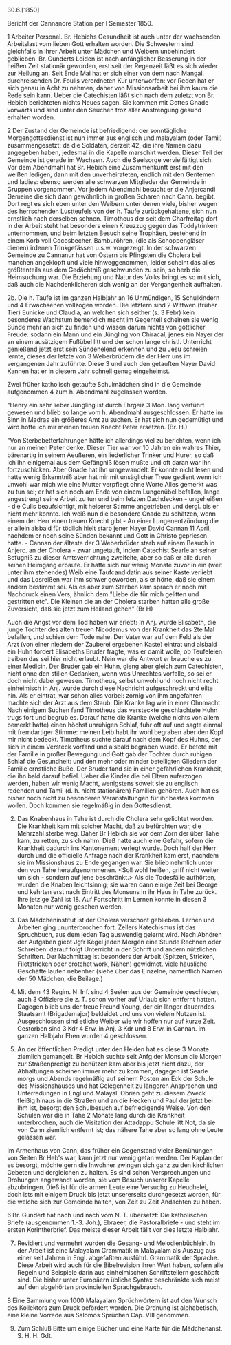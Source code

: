  30.6.[1850]

 Bericht der Cannanore Station
 per I Semester 1850.

1 Arbeiter Personal. Br. Hebichs Gesundheit ist auch unter der wachsenden Arbeitslast vom lieben Gott erhalten worden. Die Schwestern sind gleichfalls in ihrer Arbeit unter Mädchen und Weibern unbehindert geblieben. Br. Gunderts Leiden ist nach anfänglicher Besserung in der heißen Zeit stationär geworden, erst seit der Regenzeit läßt es sich wieder zur Heilung an. Seit Ende Mai hat er sich einer von dem nach Mangal. durchreisenden Dr. Foulis verordneten Kur unterworfen: vor Reden hat er sich genau in Acht zu nehmen, daher von Missionsarbeit bei ihm kaum die Rede sein kann. 
Ueber die Catechisten läßt sich nach dem zuletzt von Br. Hebich berichteten nichts Neues sagen. Sie kommen mit Gottes Gnade vorwärts und sind unter den Seuchen troz aller Anstrengung gesund erhalten worden.

2 Der Zustand der Gemeinde ist befriedigend: der sonntägliche Morgengottesdienst ist nun immer aus englisch und malayalam (oder Tamil) zusammengesetzt: da die Soldaten, derzeit 42, die ihre Namen dazu angegeben haben, jedesmal in die Kapelle marschirt werden. Dieser Teil der Gemeinde ist gerade im Wachsen. Auch die Seelsorge vervielfältigt sich. Vor dem Abendmahl hat Br. Hebich eine Zusammenkunft erst mit den weißen ledigen, dann mit den unverheirateten, endlich mit den Gentemen und ladies: ebenso werden alle schwarzen Mitglieder der Gemeinde in Gruppen vorgenommen. Vor jedem Abendmahl besucht er die Anjercandi Gemeine die sich dann gewöhnlich in großen Scharen nach Cann. begibt. Dort regt es sich eben unter den Weibern unter denen viele, bisher wegen des herrschenden Lustteufels von der h. Taufe zurückgehaltene, sich nun ernstlich nach derselben sehnen. Timotheus <Krischna> der seit dem Charfreitag dort in der Arbeit steht hat besonders einen Kreuzzug gegen das Toddytrinken unternommen, und beim letzten Besuch seine Trophäen, bestehend in einem Korb voll Cocosbecher, Bamburöhren, (die als Schoppengläser dienen) irdenen Trinkgefässen u.s.w. vorgezeigt. In der schwarzen Gemeinde zu Cannanur hat von Ostern bis Pfingsten die Cholera bei manchen angeklopft und viele hinweggenommen, leider scheint das alles größtenteils aus dem Gedächtniß geschwunden zu sein, so herb die Heimsuchung war. Die Erziehung und Natur des Volks bringt es so mit sich, daß auch die Nachdenklicheren sich wenig an der Vergangenheit aufhalten.

2b. Die h. Taufe ist im ganzen Halbjahr an 16 Unmündigen, 15 Schulkindern und 4 Erwachsenen vollzogen worden. Die letztern sind 2 Wittwen (früher Tier) Eunicke und Claudia, an welchen sich seither (s. 3 Febr) kein besonderes Wachstum bemerklich macht im Gegenteil scheinen sie wenig Sünde mehr an sich zu finden und wissen darum nichts von göttlicher Freude: sodann ein Mann und ein Jüngling von Chiracal, jenes ein Nayer der an einem ausätzigem Fußübel litt und der schon lange christl. Unterricht genießend jetzt erst sein Sündenelend erkennen und zu Jesu schreien lernte, dieses der letzte von 3 Weberbrüdern die der Herr uns im vergangenen Jahr zuführte. Diese 3 und auch den getauften Nayer David Kannen hat er in diesem Jahr schnell genug eingeheimst.

Zwei früher katholisch getaufte Schulmädchen sind in die Gemeinde aufgenommen 4 zum h. Abendmahl zugelassen worden.

"Henry ein sehr lieber Jüngling ist durch Ehrgeiz 3 Mon. lang verführt gewesen und blieb so lange vom h. Abendmahl ausgeschlossen. Er hatte im Sinn in Madras ein größeres Amt zu suchen. Er hat sich nun gedemütigt und wird hoffe ich mir meinen treuen Knecht Peter ersetzen. (Br. H.)

"Von Sterbebetterfahrungen hätte ich allerdings viel zu berichten, wenn ich nur an meinen Peter denke. Dieser Tier war vor 10 Jahren ein wahres Thier, bärenartig in seinem Aeußeren, ein liederlicher Trinker und Hurer, so daß ich ihn einigemal aus dem Gefängniß lösen mußte und oft daran war ihn fortzuschicken. Aber Gnade hat ihn umgewandelt. Er konnte nicht lesen und hatte wenig Erkenntniß aber hat mir mit unsäglicher Treue gedient wenn ich unwohl war mich wie eine Mutter verpflegt ohne Worte Alles gemerkt was zu tun sei; er hat sich noch am Ende von einem Lungenübel befallen, lange angestrengt seine Arbeit zu tun und beim letzten Dachdecken - ungeheißen - die Culis beaufsichtigt, mit heiserer Stimme angetrieben und dergl. bis er nicht mehr konnte. Ich weiß nun die besondere Gnade zu schätzen, wenn einem der Herr einen treuen Knecht gibt - An einer Lungenentzündung die er allein alsbald für tödlich hielt starb jener Nayer David Cannan 11 April, nachdem er noch seine Sünden bekannt und Gott in Christo gepriesen hatte. - Cannan der älteste der 3 Weberbrüder starb auf einem Besuch in Anjerc. an der Cholera - zwar ungetauft, indem Catechist Searle an seiner Befugniß zu dieser Amtsverrichtung zweifelte, aber so daß er alle durch seinen Heimgang erbaute. Er hatte sich nur wenig Monate zuvor in ein (weit unter ihm stehendes) Weib eine Taufcandidatin aus seiner Kaste verliebt und das Losreißen war ihm schwer geworden, als er hörte, daß sie einem andern bestimmt sei. Als es aber zum Sterben kam sprach er noch mit Nachdruck einen Vers, ähnlich dem "Liebe die für mich gelitten und gestritten etc". Die Kleinen die an der Cholera starben hatten alle große Zuversicht, daß sie jetzt zum Heiland gehen" (Br H)

Auch die Angst vor dem Tod haben wir erlebt: In Anj. wurde Elisabeth, die junge Tochter des alten treuen Nicodemus von der Krankheit das 2te Mal befallen, und schien dem Tode nahe. Der Vater war auf dem Feld als der Arzt (von einer niedern der Zauberei ergebenen Kaste) eintrat und alsbald ein Huhn fordert Elisabeths Bruder <Gnanamuttu> fragte, was er damit wolle, ob Teufeleien treiben das sei hier nicht erlaubt. Nein war die Antwort er brauche es zu einer Medicin. Der Bruder gab ein Huhn, gieng aber gleich zum Catechisten, nicht ohne den stillen Gedanken, wenn was Unrechtes vorfalle, so sei er doch nicht dabei gewesen. Timotheus, selbst unwohl und noch nicht recht einheimisch in Anj. wurde durch diese Nachricht aufgeschreckt und eilte hin. Als er eintrat, war schon alles vorbei: zornig von ihm angefahren machte sich der Arzt aus dem Staub: Die Kranke lag wie in einer Ohnmacht. Nach einigem Suchen fand Timotheus das versteckte geschlachtete Huhn trugs fort und begrub es. Darauf hatte die Kranke (welche nichts von allem bemerkt hatte) einen höchst unruhigen Schlaf, fuhr oft auf und sagte einmal mit fremdartiger Stimme: meinen Leib habt ihr wohl begraben aber den Kopf mir nicht bedeckt. Timotheus suchte darauf nach dem Kopf des Huhns, der sich in einem Versteck vorfand und alsbald begraben wurde. Er betete mit der Familie in großer Bewegung und Gott gab der Tochter durch ruhigen Schlaf die Gesundheit: und den mehr oder minder beteiligten Gliedern der Familie ernstliche Buße. Der Bruder fand sie in einer gefährlichen Krankheit, die ihn bald darauf befiel. Ueber die Kinder die bei Eltern auferzogen werden, haben wir wenig Macht, wenigstens soweit sie zu englisch redenden und Tamil (d. h. nicht stationären) Familien gehören. Auch hat es bisher noch nicht zu besonderen Veranstaltungen für ihr bestes kommen wollen. Doch kommen sie regelmäßig in den Gottesdienst.

2. Das Knabenhaus in Tahe ist durch die Cholera sehr gelichtet worden. Die Krankheit kam mit solcher Macht, daß zu befürchten war, die Mehrzahl sterbe weg. Daher Br Hebich sie vor dem Zorn der über Tahe kam, zu retten, zu sich nahm. Dieß hatte auch eine Gefahr, sofern die Krankheit dadurch ins Kantonement verlegt wurde. Doch half der Herr durch und die officielle Anfrage nach der Krankheit kam erst, nachdem sie im Missionshaus zu Ende gegangen war. Sie blieb nehmlich unter den von Tahe heraufgenommenen. <Soll wohl heißen, griff nicht weiter um sich - sondern auf jene beschränkt.> Als die Todesfälle aufhörten, wurden die Knaben leichtsinnig; sie waren dann einige Zeit bei George und kehrten erst nach Eintritt des Monsuns in ihr Haus in Tahe zurück. Ihre jetzige Zahl ist 18. Auf Fortschritt im Lernen konnte in diesen 3 Monaten nur wenig gesehen werden.

3. Das Mädcheninstitut ist der Cholera verschont geblieben. Lernen und Arbeiten ging ununterbrochen fort. Zellers Katechismus ist das Spruchbuch, aus dem jeden Tag auswendig gelernt wird. Nach Abhören der Aufgaben giebt Jgfr Kegel jeden Morgen eine Stunde Rechnen oder Schreiben: darauf folgt Unterricht in der Schrift und andern nützlichen Schriften. Der Nachmittag ist besonders der Arbeit (Spitzen, Stricken, Filetstricken oder crotchet work, Nähen) gewidmet. viele häusliche Geschäfte laufen nebenher (siehe über das Einzelne, namentlich Namen der 50 Mädchen, die Beilage.) 
4. Mit dem 43 Regim. N. Inf. sind 4 Seelen aus der Gemeinde geschieden, auch 3 Offiziere die z. T. schon vorher auf Urlaub sich entfernt hatten. Dagegen blieb uns der treue Freund Young, der ein länger dauerndes Staatsamt (Brigademajor) bekleidet und uns von vielem Nutzen ist. Ausgeschlossen sind etliche Weiber wie wir hoffen nur auf kurze Zeit. Gestorben sind 3 Kdr 4 Erw. in Anj. 3 Kdr und 8 Erw. in Cannan. im ganzen Halbjahr Ehen wurden 4 geschlossen.

5. An der öffentlichen Predigt unter den Heiden hat es diese 3 Monate ziemlich gemangelt. Br Hebich suchte seit Anfg der Monsun die Morgen zur Straßenpredigt zu benützen kam aber bis jetzt nicht dazu, der Abhaltungen scheinen immer mehr zu kommen, dagegen ist Searle morgs und Abends regelmäßig auf seinem Posten am Eck der Schule des Missionshauses und hat Gelegenheit zu längeren Ansprachen und Unterredungen in Engl und Malayal. Obrien geht zu diesem Zweck fleißig hinaus in die Straßen und an die Hecken und Paul der jetzt bei ihm ist, besorgt den Schulbesuch auf befriedigende Weise. Von den Schulen war die in Tahe 2 Monate lang durch die Krankheit unterbrochen, auch die Visitation der Attadappu Schule litt Not, da sie von Cann ziemlich entfernt ist; das nähere Tahe aber so lang ohne Leute gelassen war.

Im Armenhaus von Cann, das früher ein Gegenstand vieler Bemühungen von Seiten Br Heb's war, kann jetzt nur wenig getan werden. Der Kaplan <Kinloch> der es besorgt, möchte gern die Inwohner zwingen sich ganz zu den kirchlichen Gebeten und dergleichen zu halten. Es sind schon Versprechungen und Drohungen angewandt worden, sie vom Besuch unserer Kapelle abzubringen. Dieß ist für die armen Leute eine Versuchg zu Heuchelei, doch ists mit einigem Druck bis jetzt unsererseits durchgesetzt worden, für die welche sich zur Gemeinde halten, von Zeit zu Zeit Andachten zu haben.

6 Br. Gundert hat nach und nach vom N. T. übersetzt: Die katholischen Briefe (ausgenommen 1.-3. Joh.), Ebraeer, die Pastoralbriefe - und steht im ersten Korintherbrief. Das meiste dieser Arbeit fällt vor dies letzte Halbjahr.

7. Revidiert und vermehrt wurden die Gesang- und Melodienbüchlein. In der Arbeit ist eine Malayalam Grammatik in Malayalam als Auszug aus einer seit Jahren in Engl. abgefaßten ausführl. Grammatik der Sprache. Diese Arbeit wird auch für die Bibelrevision ihren Wert haben, sofern alle Regeln und Beispiele darin aus einheimischen Schriftstellern geschöpft sind. Die bisher unter Europäern übliche Syntax beschränkte sich meist auf den abgehörten provinciellen Sprachgebrauch.

8 Eine Sammlung von 1000 Malayalam Sprüchwörtern ist auf den Wunsch des Kollektors zum Druck befördert worden. Die Ordnung ist alphabetisch, eine kleine Vorrede aus Salomos Sprüchen Cap. VIII genommen.

9) Zum Schluß Bitte um einige Bücher und eine Karte für die Mädchenanst.  S. H.
 H. Gdt.

